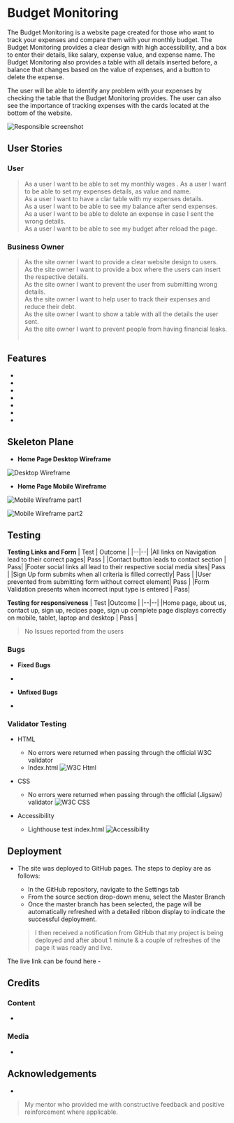 # Budget Monitoring

The Budget Monitoring is a website page created for those who want to track your expenses and compare them with your monthly budget. The Budget Monitoring provides a clear design with high accessibility, and a box to enter their details, like salary, expense value, and expense name. The Budget Monitoring also provides a table with all details inserted before, a balance that changes based on the value of expenses, and a button to delete the expense.

The user will be able to identify any problem with your expenses by checking the table that the Budget Monitoring provides. The user can also see the importance of tracking expenses with the cards located at the bottom of the website. 

![Responsible screenshot]()

## User Stories

### User
> As a user I want to be able to set my monthly wages . 
> As a user I want to be able to set my expenses details, as value and name.    
> As a user I want to have a clar table with my expenses details.   
> As a user I want to be able to see my balance after send expenses.    
> As a user I want to be able to delete an expense in case I sent the wrong details.    
> As a user I want to be able to see my budget after reload the page.   

### Business Owner
>As the site owner I want to provide a clear website design to users.    
>As the site owner I want to provide a box where the users can insert the respective details.   
>As the site owner I want to prevent the user from submitting wrong details.    
>As the site owner I want to help user to track their expenses and reduce their debt.   
>As the site owner I want to show a table with all the details the user sent.   
>As the site owner I want to prevent people from having financial leaks.    

## Features

- 
    
    

- 




- 
    

    

- 

    

    

- 

    


    

- 

    

- 

    

    

## Skeleton Plane

- __Home Page Desktop Wireframe__

![Desktop Wireframe]()

- __Home Page Mobile Wireframe__

![Mobile Wireframe part1]()

![Mobile Wireframe part2]()

> 

> 

## Testing

**Testing Links and Form**
| Test | Outcome |
|--|--|
|All links on Navigation lead to their correct pages| Pass |
|Contact button leads to contact section | Pass|
|Footer social links all lead to their respective social media sites| Pass |
|Sign Up form submits when all criteria is filled correctly| Pass |
|User prevented from submitting form without correct element| Pass |
|Form Validation presents when incorrect input type is entered | Pass|

**Testing for responsiveness**
| Test |Outcome  |
|--|--|
|Home page, about us, contact up, sign up, recipes page, sign up complete page displays correctly on mobile, tablet, laptop and desktop | Pass |

> No Issues reported from the users

### Bugs

- __Fixed Bugs__

- 

- __Unfixed Bugs__

- 

### Validator Testing

- HTML
    - No errors were returned when passing through the official W3C validator
    - Index.html
    ![W3C Html]()
    
    
- CSS
    - No errors were returned when passing through the official (Jigsaw) validator
    ![W3C CSS]()
- Accessibility
    - Lighthouse test index.html
    ![Accessibility]()


## Deployment

- The site was deployed to GitHub pages. The steps to deploy are as follows: 
  - In the GitHub repository, navigate to the Settings tab 
  - From the source section drop-down menu, select the Master Branch
  - Once the master branch has been selected, the page will be automatically refreshed with a detailed ribbon display to indicate the successful deployment. 

  > I then received a notification from GitHub that my project is being deployed and after about 1 minute & a couple of refreshes of the page it was ready and live.

The live link can be found here - 

## Credits
 > 

### Content

- 

### Media

- 

## Acknowledgements

- 

> My mentor who provided me with constructive feedback and positive reinforcement where applicable.